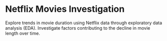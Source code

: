 # Netflix Movies Investigation
Explore trends in movie duration using Netflix data through exploratory data analysis (EDA). Investigate factors contributing to the decline in movie length over time.
